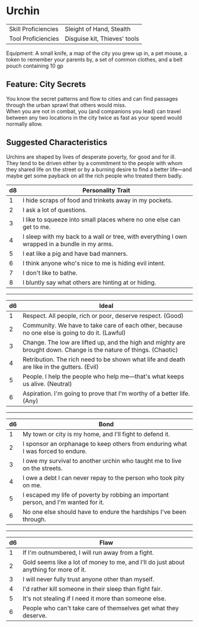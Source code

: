 # Urchin

|                     |                              |
| ------------------- | ---------------------------- |
| Skill Proficiencies | Sleight of Hand, Stealth     |
| Tool Proficiencies  | Disguise kit, Thieves' tools |

Equipment: A small knife, a map of the city you grew up in, a pet mouse, a token to remember your parents by, a set of common clothes, and a belt pouch containing 10 gp


## Feature: City Secrets

You know the secret patterns and flow to cities and can find passages through the urban sprawl that others would miss.  
When you are not in combat, you (and companions you lead) can travel between any two locations in the city twice as fast as your speed would normally allow.  

## Suggested Characteristics

Urchins are shaped by lives of desperate poverty, for good and for ill.  
They tend to be driven either by a commitment to the people with whom they shared life on the street or by a burning desire to find a better life—and maybe get some payback on all the rich people who treated them badly.  

| d8  | Personality Trait                                                                             |
| --- | --------------------------------------------------------------------------------------------- |
| 1   | I hide scraps of food and trinkets away in my pockets.                                        |
| 2   | I ask a lot of questions.                                                                     |
| 3   | I like to squeeze into small places where no one else can get to me.                          |
| 4   | I sleep with my back to a wall or tree, with everything I own wrapped in a bundle in my arms. |
| 5   | I eat like a pig and have bad manners.                                                        |
| 6   | I think anyone who's nice to me is hiding evil intent.                                        |
| 7   | I don't like to bathe.                                                                        |
| 8   | I bluntly say what others are hinting at or hiding.                                           |

---

| d6  | Ideal                                                                                                              |
| --- | ------------------------------------------------------------------------------------------------------------------ |
| 1   | Respect. All people, rich or poor, deserve respect. (Good)                                                         |
| 2   | Community. We have to take care of each other, because no one else is going to do it. (Lawful)                     |
| 3   | Change. The low are lifted up, and the high and mighty are brought down. Change is the nature of things. (Chaotic) |
| 4   | Retribution. The rich need to be shown what life and death are like in the gutters. (Evil)                         |
| 5   | People. I help the people who help me—that's what keeps us alive. (Neutral)                                        |
| 6   | Aspiration. I'm going to prove that I'm worthy of a better life. (Any)                                             |

---

| d6  | Bond                                                                                |
| --- | ----------------------------------------------------------------------------------- |
| 1   | My town or city is my home, and I'll fight to defend it.                            |
| 2   | I sponsor an orphanage to keep others from enduring what I was forced to endure.    |
| 3   | I owe my survival to another urchin who taught me to live on the streets.           |
| 4   | I owe a debt I can never repay to the person who took pity on me.                   |
| 5   | I escaped my life of poverty by robbing an important person, and I'm wanted for it. |
| 6   | No one else should have to endure the hardships I've been through.                  |

---

| d6  | Flaw                                                                                  |
| --- | ------------------------------------------------------------------------------------- |
| 1   | If I'm outnumbered, I will run away from a fight.                                     |
| 2   | Gold seems like a lot of money to me, and I'll do just about anything for more of it. |
| 3   | I will never fully trust anyone other than myself.                                    |
| 4   | I'd rather kill someone in their sleep than fight fair.                               |
| 5   | It's not stealing if I need it more than someone else.                                |
| 6   | People who can't take care of themselves get what they deserve.                       |
